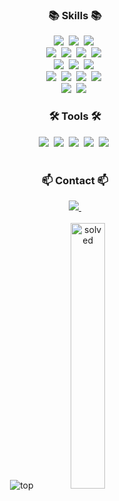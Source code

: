 
<!--
**Han-u/Han-u** is a ✨ _special_ ✨ repository because its `README.md` (this file) appears on your GitHub profile.

Here are some ideas to get you started:

- 🔭 I’m currently working on ...
- 🌱 I’m currently learning ...
- 👯 I’m looking to collaborate on ...
- 🤔 I’m looking for help with ...
- 💬 Ask me about ...
- 📫 How to reach me: ...
- 😄 Pronouns: ...
- ⚡ Fun fact: ...
-->
<h3 align="center">📚 Skills 📚</h3>
<div align="center">
  <img src="https://img.shields.io/badge/Java-007396?style=for-the-badge&logo=OpenJDK&logoColor=white"/>&nbsp
  <img src="https://img.shields.io/badge/javascript-F7DF1E.svg?style=for-the-badge&logo=javascript&logoColor=20232a" />&nbsp
  <img src="https://img.shields.io/badge/python-3670A0?style=for-the-badge&logo=python&logoColor=ffdd54" />&nbsp

</div>
<div align="center">
  <img src="https://img.shields.io/badge/Spring-6DB33F?style=for-the-badge&logo=Spring&logoColor=white"/>&nbsp
  <img src="https://img.shields.io/badge/spring%20security-6DB33F?style=for-the-badge&logo=springsecurity&logoColor=white"/>&nbsp
  <img src="https://img.shields.io/badge/Django-092E20?style=for-the-badge&logo=Django&logoColor=white"/>&nbsp
  <img src="https://img.shields.io/badge/flask-000000?style=for-the-badge&logo=flask&logoColor=white" />&nbsp
</div>
<div align="center">
  <img src="https://img.shields.io/badge/MySQL-4479A1?style=for-the-badge&logo=MySQL&logoColor=white"/>&nbsp
  <img src="https://img.shields.io/badge/PostgreSQL-4169E1?style=for-the-badge&logo=PostgreSQL&logoColor=white"/>&nbsp
  <img src="https://img.shields.io/badge/redis-FF4438?style=for-the-badge&logo=redis&logoColor=white" />&nbsp
</div>
<div align="center">
  <img src="https://img.shields.io/badge/Vue.js-4FC08D?style=for-the-badge&logo=Vue.js&logoColor=white"/>&nbsp
  <img src="https://img.shields.io/badge/react-20232a.svg?style=for-the-badge&logo=react&logoColor=61DAFB" />&nbsp
  <img src="https://img.shields.io/badge/html5-E34F26.svg?style=for-the-badge&logo=html5&logoColor=white" />&nbsp
  <img src="https://img.shields.io/badge/css3-1572B6.svg?style=for-the-badge&logo=css3&logoColor=white" />&nbsp
</div>
<div align="center">
  <img src="https://img.shields.io/badge/GCP-4285F4?style=for-the-badge&logo=googlecloud&logoColor=white" />&nbsp
  <img src="https://img.shields.io/badge/AWS-232F3E?style=for-the-badge&logo=amazonwebservices&logoColor=white" />&nbsp
</div>

<h3 align="center">🛠 Tools 🛠</h3>
<div align="center">
  <img src="https://img.shields.io/badge/jira-0052CC?style=for-the-badge&logo=jira&logoColor=white" />&nbsp
  <img src="https://img.shields.io/badge/git-F05033.svg?style=for-the-badge&logo=git&logoColor=white" />&nbsp
  <img src="https://img.shields.io/badge/github-181717.svg?style=for-the-badge&logo=github&logoColor=white" />&nbsp
  <img src="https://img.shields.io/badge/Notion-F3F3F3.svg?style=for-the-badge&logo=notion&logoColor=black" />&nbsp
  <img src="https://img.shields.io/badge/figma-F24E1E.svg?style=for-the-badge&logo=figma&logoColor=white" />&nbsp
</div>

<br>



<h3 align="center">📫 Contact 📫</h3>
<div align="center">
  <a href="mailto:chos9715@naver.com">
    <img
      src="https://img.shields.io/badge/EMAIL-D14836?style=for-the-badge&logo=gmail&logoColor=white"/>&nbsp
  </a>
</div>

<br>
<div align="center">
  <img alt="top" src="https://github-readme-stats.vercel.app/api/top-langs/?username=han-u&title_color=61dafb&text_color=ffffff&icon_color=61dafb&bg_color=20232a&langs_count=8&layout=compact&border_color=61dafb&hide_border=true&size_weight=0.5&count_weight=0.5">
  <img alt="solved" src="http://mazassumnida.wtf/api/v2/generate_badge?boj=chos9715" width="33%"/>
</div>


